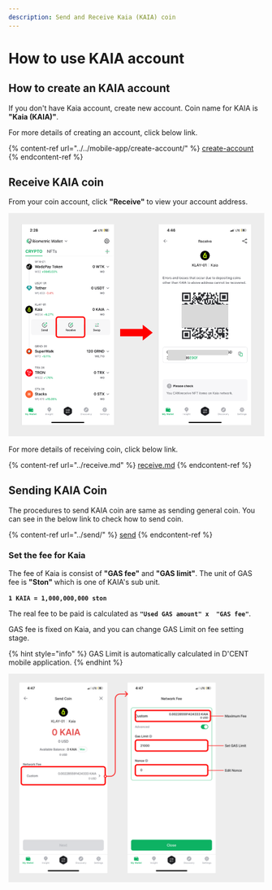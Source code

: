 ```yaml
---
description: Send and Receive Kaia (KAIA) coin
---
```


# How to use KAIA account

## How to create an KAIA account

If you don't have Kaia account, create new account. Coin name for KAIA is **"Kaia (KAIA)"**.

For more details of creating an account, click below link.

{% content-ref url="../../mobile-app/create-account/" %}
[create-account](../../mobile-app/create-account/)
{% endcontent-ref %}

## Receive KAIA coin

From your coin account, click **"Receive"** to view your account address.

<div align="left"><img src="../../.gitbook/assets/28.png" alt="" width="563"></div>

For more details of receiving coin, click below link.

{% content-ref url="../receive.md" %}
[receive.md](../receive.md)
{% endcontent-ref %}

## Sending KAIA Coin

The procedures to send KAIA coin are same as sending general coin. You can see in the below link to check how to send coin.

{% content-ref url="../send/" %}
[send](../send/)
{% endcontent-ref %}

### Set the fee for Kaia

The fee of Kaia is consist of **"GAS fee"** and **"GAS limit"**. The unit of GAS fee is **"Ston"** which is one of KAIA's sub unit.

**`1 KAIA = 1,000,000,000 ston`**

The real fee to be paid is calculated as **`"Used GAS amount" x  "GAS fee"`**.

GAS fee is fixed on Kaia, and you can change GAS Limit on fee setting stage.

{% hint style="info" %}
GAS Limit is automatically calculated in D'CENT mobile application.
{% endhint %}

<div align="left"><img src="../../.gitbook/assets/29.png" alt=""></div>
